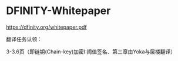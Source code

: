# DFINITY-Whitepaper

https://dfinity.org/whitepaper.pdf

翻译任务认领：

3-3.6页（即链钥(Chain-key)加密I:阈值签名、第三章由Yoka与层楼翻译）
